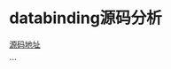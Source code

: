 # databinding源码分析

[源码地址](https://android.googlesource.com/platform/frameworks/data-binding/)

\`\`\`


